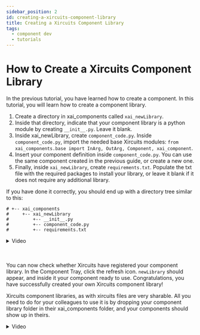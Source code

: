 ```yaml
---
sidebar_position: 2
id: creating-a-xircuits-component-library
title: Creating a Xircuits Component Library
tags:
  - component dev
  - tutorials
---
```


# How to Create a Xircuits Component Library

In the previous tutorial, you have learned how to create a component. In this tutorial, you will learn how to create a component library. 

1. Create a directory in xai_components called `xai_newLibrary`.
2. Inside that directory, indicate that your component library is a python module by creating `__init__.py`. Leave it blank.
3. Inside xai_newLibrary, create `component_code.py`. Inside `component_code.py`, import the needed base Xircuits modules: `from xai_components.base import InArg, OutArg, Component, xai_component`.
6. Insert your component definition inside `component_code.py`. You can use the same component created in the previous guide, or create a new one.
7. Finally, inside `xai_newLibrary`, create `requirements.txt`. Populate the txt file with the required packages to install your library, or leave it blank if it does not require any additional library.

If you have done it correctly, you should end up with a directory tree similar to this:
```
# +-- xai_components
#     +-- xai_newLibrary
#         +-- __init__.py
#         +-- component_code.py
#         +-- requirements.txt
```

<details>
  <summary>Video</summary>
  <p align="center">
  <img src="/img/docs/developer-guide/create-new-component-library.gif"></img></p>
</details><br></br>

You can now check whether Xircuits have registered your component library. In the Component Tray, click the refresh icon. `newLibrary` should appear, and inside it your component ready to use.
Congratulations, you have successfully created your own Xircuits component library!

Xircuits component libraries, as with xircuits files are very sharable. All you need to do for your colleagues to use it is by dropping your component library folder in their xai_components folder, and your components should show up in theirs.

<details>
  <summary>Video</summary>
  <p align="center">
  <img src="/img/docs/collab.gif"></img></p>
</details><br></br>